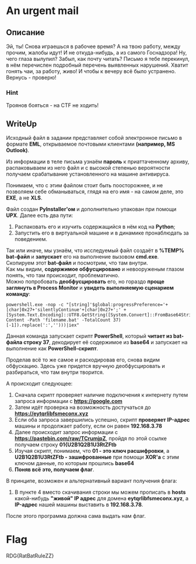 # An urgent mail

## Описание
Эй, ты! Снова играешься в рабочее время? А на твою работу, между прочим, жалобы идут! И не откуда-нибудь, а из самого Госнадзора! Ну, чего глаза вылупил? Забыл, как почту читать? Письмо я тебе перекинул, в нём перечислен подробный перечень выявленных нарушений. Хватит гонять чаи, за работу, живо! И чтобы к вечеру всё было устранено. Вернусь - проверю!

### Hint
Троянов бояться - на CTF не ходить!


## WriteUp
Исходный файл в задании представляет собой электронное письмо в формате **EML**, открываемое почтовыми клиентами **(например, MS Outlook)**.

Из информации в теле письма узнаём **пароль** к приаттаченному архиву, распаковываем из него файл и с высокой степенью вероятности получаем срабатывание установленного на машине антивируса.

Понимаем, что с этим файлом стоит быть поосторожнее, и не позволяем себе обманываться, глядя на его имя - на самом деле, это **EXE**, а не **XLS**.

Файл создан **PyInstaller'ом** и дополнительно упакован при помощи **UPX**. Далее есть два пути:
1) Распаковать его и изучить содержащийся в нём код на **Python**;
2) Запустить его в виртуальной машине и в динамике пронаблюдать за поведением.

Так или иначе, мы узнаём, что исследуемый файл создаёт в **%TEMP% bat-файл** и **запускает** его на выполнение вызовом **cmd.exe**.<br> Скопируем этот **bat-файл** и посмотрим, что там внутри.<br>
Как мы видим, **содержимое обфусцировано** и невооруженым глазом понять, что там происходит, проблематично.<br> 
Можно попробовать **деобфусцировать** его, но гораздо **проще заглянуть в Process Monitor** и **увидеть выполняемую сценарием команду**:
```
powershell.exe -nop -c "[string]'$global:progressPreference='+[char]0x27+'silentlyContinue'+[char]0x27+';' + [System.Text.Encoding]::UTF8.GetString([System.Convert]::FromBase64String(((Get-Content -Path 'filename.bat' -TotalCount 37)[-1]).replace(':','')))|iex"

```
Данная команда запускает скрипт **PowerShell**, который **читает из bat-файла строку 37**, декодирует её содержимое из **base64** и запускает на выполнение как **PowerShell-скрипт**.

Проделав всё то же самое и раскодировав его, снова видим обфускацию. Здесь уже придется вручную деобфусцировать и разбираться, что там внутри творится.

А происходит следующее:
1) Сначала скрипт проверяет наличие подключения к интернету путем запроса информации с **https://google.com**
2) Затем идёт проверка на возможность достучаться до **https://eytqrlibfsmeconx.xyz**
3) Если оба запроса завершились успешно, скрипт **проверяет IP-адрес** машины и продолжает работу, если он равен **192.168.3.78**
4) Далее происходит запрос информации с **https://pastebin.com/raw/TCrumjpZ**, пройдя по этой ссылке получаем строку **01{U2B1Q2B1U3RtZFtb**
5) Изучая скрипт, понимаем, что **01 - это ключ расшифровки**, а **U2B1Q2B1U3RtZFtb - зашифрованные** при помощи **XOR'a** с этим ключом данные, по которым прошлись **base64**
6) **Поняв всё это, получаем флаг**.

В принципе, возможен и альтернативный вариант получения флага: 
1) В пункте 4 вместо скачивания строки мы можем прописать в **hosts** какой-нибудь **"живой" IP адрес** для домена **eytqrlibfsmeconx.xyz**, а **IP-адрес** нашей машины выставить в **192.168.3.78**.

После этого программа должна сама выдать нам флаг.

# Flag

RDG{RatBatRuleZZ}